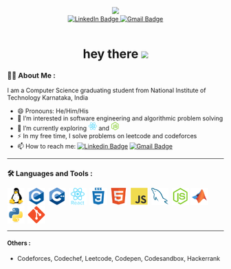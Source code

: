<div id="header" align="center">
  <img src="https://media.giphy.com/media/M9gbBd9nbDrOTu1Mqx/giphy.gif" width="100"/>
  <div id="badges">
    <a href="https://www.linkedin.com/in/shyam-sundar-n-r-145649211/" target="_blank">
      <img src="https://img.shields.io/badge/LinkedIn-blue?style=for-the-badge&logo=linkedin&logoColor=white" alt="LinkedIn Badge"/>
    </a>
    <a href="mailto:nrshyamsundar@gmail.com?subject=Mail from Github profile - <add your subject here> " >
      <img src="https://img.shields.io/badge/Gmail-D14836?style=for-the-badge&logo=gmail&logoColor=white" alt="Gmail Badge"/>
    </a>
    <!--
    <img src="https://img.shields.io/badge/YouTube-red?style=for-the-badge&logo=youtube&logoColor=white" alt="Youtube Badge"/>
    <img src="https://img.shields.io/badge/Twitter-blue?style=for-the-badge&logo=twitter&logoColor=white" alt="Twitter Badge"/>
    -->
  </div>
  <img src="https://komarev.com/ghpvc/?username=Shyam-NR&style=flat-square&color=blue" alt=""/>
  
  <h1>
    hey there
    <img src="https://media.giphy.com/media/hvRJCLFzcasrR4ia7z/giphy.gif" width="30px"/>
  </h1>
</div>


### :man_technologist: About Me :
I am a Computer Science graduating student from National Institute of Technology Karnataka, India
- 😄 Pronouns: He/Him/His
- 👀 I’m interested in software engineering and algorithmic problem solving
- 🌱 I’m currently exploring <img src="https://github.com/devicons/devicon/blob/master/icons/react/react-original.svg" title="React" alt="React" width="20" height="20"/> and <img src="https://github.com/devicons/devicon/blob/master/icons/nodejs/nodejs-original.svg" title="NodeJS" alt="NodeJS" width="20" height="20"/>
- :zap: In my free time, I solve problems on leetcode and codeforces
- :mailbox: How to reach me: [![Linkedin Badge](https://img.shields.io/badge/-Shyam%20Sundar%20N%20R-blue?style=flat&logo=Linkedin&logoColor=white)](https://www.linkedin.com/in/shyam-sundar-n-r-145649211/) [![Gmail Badge](https://img.shields.io/badge/-NRSHYAMSUNDAR@GMAIL.COM-D14836?style=flat&logo=gmail&logoColor=white)](mailto:nrshyamsundar@gmail.com?subject=%22Mail%20from%20Github%20profile%20-%20%3Cadd%20your%20subject%20here%3E)

---

### :hammer_and_wrench: Languages and Tools :
<div>
  <img src="https://github.com/devicons/devicon/blob/master/icons/linux/linux-original.svg" title="Ubuntu/Linux" alt="Ubuntu/Linux" width="40" height="40"/>&nbsp;
  <img src="https://github.com/devicons/devicon/blob/master/icons/c/c-original.svg" title="C" alt="C" width="40" height="40"/>&nbsp;
  <img src="https://github.com/devicons/devicon/blob/master/icons/cplusplus/cplusplus-original.svg" title="CPP" alt="C++" width="40" height="40"/>&nbsp;
  <img src="https://github.com/devicons/devicon/blob/master/icons/react/react-original-wordmark.svg" title="React" alt="React" width="40" height="40"/>&nbsp;
  <img src="https://github.com/devicons/devicon/blob/master/icons/css3/css3-plain-wordmark.svg"  title="CSS3" alt="CSS" width="40" height="40"/>&nbsp;
  <img src="https://github.com/devicons/devicon/blob/master/icons/html5/html5-original.svg" title="HTML5" alt="HTML" width="40" height="40"/>&nbsp;
  <img src="https://github.com/devicons/devicon/blob/master/icons/javascript/javascript-original.svg" title="JavaScript" alt="JavaScript" width="40" height="40"/>&nbsp;
  <img src="https://github.com/devicons/devicon/blob/master/icons/mysql/mysql-original.svg" title="MySQL"  alt="MySQL" width="40" height="40"/>&nbsp;
  <img src="https://github.com/devicons/devicon/blob/master/icons/nodejs/nodejs-original.svg" title="NodeJS" alt="NodeJS" width="40" height="40"/>&nbsp;<img src="https://github.com/devicons/devicon/blob/master/icons/matlab/matlab-original.svg" title="Matlab" alt="Matlab" width="40" height="40"/>&nbsp;
  <img src="https://github.com/devicons/devicon/blob/master/icons/python/python-original.svg" title="Python" alt="Python" width="40" height="40"/>&nbsp;
  <img src="https://github.com/devicons/devicon/blob/master/icons/git/git-original.svg" title="Git" alt="Git" width="40" height="40"/>
  
</div>


- - - 

<!--
[![Leetcode Stats](https://leetcard.jacoblin.cool/Shyam-NR?theme=dark)](https://leetcode.com/Shyam-NR) 
-->

#### Others : 
- Codeforces, Codechef, Leetcode, Codepen, Codesandbox, Hackerrank

<!--
### Hi there 👋

**Shyam-NR/Shyam-NR** is a ✨ _special_ ✨ repository because its `README.md` (this file) appears on your GitHub profile.

Here are some ideas to get you started:

- 🔭 I’m currently working on ...
- 🌱 I’m currently learning ...
- 👯 I’m looking to collaborate on ...
- 🤔 I’m looking for help with ...
- 💬 Ask me about ...
- 📫 How to reach me: ...
- 😄 Pronouns: ...
- ⚡ Fun fact: ...
-->


